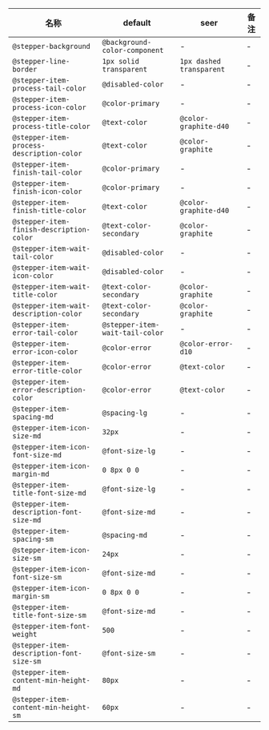 | 名称 | default | seer | 备注 |
| --- | --- | --- | --- |
| `@stepper-background` | `@background-color-component` | - | - |
| `@stepper-line-border` | `1px solid transparent` | `1px dashed transparent` | - |
| `@stepper-item-process-tail-color` | `@disabled-color` | - | - |
| `@stepper-item-process-icon-color` | `@color-primary` | - | - |
| `@stepper-item-process-title-color` | `@text-color` | `@color-graphite-d40` | - |
| `@stepper-item-process-description-color` | `@text-color` | `@color-graphite` | - |
| `@stepper-item-finish-tail-color` | `@color-primary` | - | - |
| `@stepper-item-finish-icon-color` | `@color-primary` | - | - |
| `@stepper-item-finish-title-color` | `@text-color` | `@color-graphite-d40` | - |
| `@stepper-item-finish-description-color` | `@text-color-secondary` | `@color-graphite` | - |
| `@stepper-item-wait-tail-color` | `@disabled-color` | - | - |
| `@stepper-item-wait-icon-color` | `@disabled-color` | - | - |
| `@stepper-item-wait-title-color` | `@text-color-secondary` | `@color-graphite` | - |
| `@stepper-item-wait-description-color` | `@text-color-secondary` | `@color-graphite` | - |
| `@stepper-item-error-tail-color` | `@stepper-item-wait-tail-color` | - | - |
| `@stepper-item-error-icon-color` | `@color-error` | `@color-error-d10` | - |
| `@stepper-item-error-title-color` | `@color-error` | `@text-color` | - |
| `@stepper-item-error-description-color` | `@color-error` | `@text-color` | - |
| `@stepper-item-spacing-md` | `@spacing-lg` | - | - |
| `@stepper-item-icon-size-md` | `32px` | - | - |
| `@stepper-item-icon-font-size-md` | `@font-size-lg` | - | - |
| `@stepper-item-icon-margin-md` | `0 8px 0 0` | - | - |
| `@stepper-item-title-font-size-md` | `@font-size-lg` | - | - |
| `@stepper-item-description-font-size-md` | `@font-size-md` | - | - |
| `@stepper-item-spacing-sm` | `@spacing-md` | - | - |
| `@stepper-item-icon-size-sm` | `24px` | - | - |
| `@stepper-item-icon-font-size-sm` | `@font-size-md` | - | - |
| `@stepper-item-icon-margin-sm` | `0 8px 0 0` | - | - |
| `@stepper-item-title-font-size-sm` | `@font-size-md` | - | - |
| `@stepper-item-font-weight` | `500` | - | - |
| `@stepper-item-description-font-size-sm` | `@font-size-sm` | - | - |
| `@stepper-item-content-min-height-md` | `80px` | - | - |
| `@stepper-item-content-min-height-sm` | `60px` | - | - |
